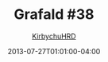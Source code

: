 ---
title: "Grafald #38"
type: "image"
date: 2013-07-27T01:01:00-04:00
draft: false
categories:
- comics
- collaborations
tags:
- grafald
image_path: "../img/2013/38.png"
alt_text: ""
is_subpage: true
author: "[KirbychuHRD](https://cohost.org/KirbychuHRD)"
---